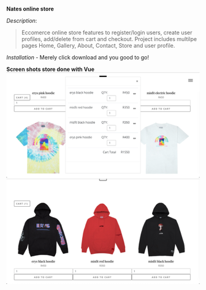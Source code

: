 **Nates online store**

*Description*:
>Eccomerce online store features to register/login users, create user profiles, add/delete from cart and checkout. 
Project includes multilpe pages Home, Gallery, About, Contact, Store and user profile.

*Installation* -
Merely click download and you good to go!

**Screen shots store done with Vue**
![alt text](https://github.com/LeeLeibrandt/onlinestore/blob/master/images/screen03.png)
![alt text](https://github.com/LeeLeibrandt/onlinestore/blob/master/images/screen02.png)
